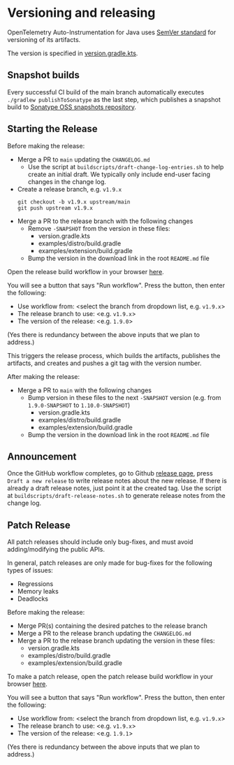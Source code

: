 # Versioning and releasing

OpenTelemetry Auto-Instrumentation for Java uses [SemVer standard](https://semver.org) for versioning of its artifacts.

The version is specified in [version.gradle.kts](https://github.com/open-telemetry/opentelemetry-java-instrumentation/blob/main/version.gradle.kts).

## Snapshot builds
Every successful CI build of the main branch automatically executes `./gradlew publishToSonatype`
as the last step, which publishes a snapshot build to
[Sonatype OSS snapshots repository](https://oss.sonatype.org/content/repositories/snapshots/io/opentelemetry/).

## Starting the Release

Before making the release:

* Merge a PR to `main` updating the `CHANGELOG.md`
  * Use the script at `buildscripts/draft-change-log-entries.sh` to help create an initial draft.
    We typically only include end-user facing changes in the change log.
* Create a release branch, e.g. `v1.9.x`
  ```
  git checkout -b v1.9.x upstream/main
  git push upstream v1.9.x
  ```
* Merge a PR to the release branch with the following changes
  * Remove `-SNAPSHOT` from the version in these files:
    * version.gradle.kts
    * examples/distro/build.gradle
    * examples/extension/build.gradle
  * Bump the version in the download link in the root `README.md` file

Open the release build workflow in your browser [here](https://github.com/open-telemetry/opentelemetry-java-instrumentation/actions/workflows/release-build.yml).

You will see a button that says "Run workflow". Press the button, then enter the following:
* Use workflow from: <select the branch from dropdown list, e.g. `v1.9.x`>
* The release branch to use: <e.g. `v1.9.x`>
* The version of the release: <e.g. `1.9.0`>

(Yes there is redundancy between the above inputs that we plan to address.)

This triggers the release process, which builds the artifacts, publishes the artifacts, and creates
and pushes a git tag with the version number.

After making the release:

* Merge a PR to `main` with the following changes
  * Bump version in these files to the next `-SNAPSHOT` version (e.g. from `1.9.0-SNAPSHOT` to `1.10.0-SNAPSHOT`)
    * version.gradle.kts
    * examples/distro/build.gradle
    * examples/extension/build.gradle
  * Bump the version in the download link in the root `README.md` file

## Announcement

Once the GitHub workflow completes, go to Github [release
page](https://github.com/open-telemetry/opentelemetry-java-instrumentation/releases), press
`Draft a new release` to write release notes about the new release. If there is already a draft
release notes, just point it at the created tag. Use the script at
`buildscripts/draft-release-notes.sh` to generate release notes from the change log.

## Patch Release

All patch releases should include only bug-fixes, and must avoid
adding/modifying the public APIs.

In general, patch releases are only made for bug-fixes for the following types of issues:
* Regressions
* Memory leaks
* Deadlocks

Before making the release:

* Merge PR(s) containing the desired patches to the release branch
* Merge a PR to the release branch updating the `CHANGELOG.md`
* Merge a PR to the release branch updating the version in these files:
  * version.gradle.kts
  * examples/distro/build.gradle
  * examples/extension/build.gradle

To make a patch release, open the patch release build workflow in your browser
[here](https://github.com/open-telemetry/opentelemetry-java-instrumentation/actions/workflows/patch-release-build.yml).

You will see a button that says "Run workflow". Press the button, then enter the following:
* Use workflow from: <select the branch from dropdown list, e.g. `v1.9.x`>
* The release branch to use: <e.g. `v1.9.x`>
* The version of the release: <e.g. `1.9.1`>

(Yes there is redundancy between the above inputs that we plan to address.)
